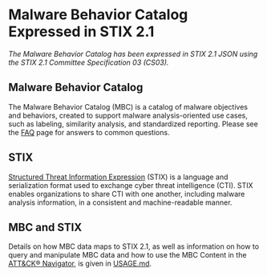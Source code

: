 # Malware Behavior Catalog Expressed in STIX 2.1 #

*The Malware Behavior Catalog has been expressed in STIX 2.1 JSON using the STIX 2.1 Committee Specification 03 (CS03).*

## Malware Behavior Catalog ##

The Malware Behavior Catalog (MBC) is a catalog of malware objectives and behaviors, created to support malware analysis-oriented use cases, such as labeling, similarity analysis, and standardized reporting. Please see the [FAQ](https://github.com/MBCProject/mbc-markdown/blob/master/yfaq/README.md) page for answers to common questions.

## STIX ##

[Structured Threat Information Expression](https://oasis-open.github.io/cti-documentation/) (STIX) is a language and serialization format used to exchange cyber threat intelligence (CTI). STIX enables organizations to share CTI with one another, including malware analysis information, in a consistent and machine-readable manner.

## MBC and STIX ##

Details on how MBC data maps to STIX 2.1, as well as information on how to query and manipulate MBC data and how to use the MBC Content in the [ATT&CK® Navigator](https://github.com/mitre-attack/attack-navigator), is given in [USAGE.md](https://github.com/MBCProject/mbc-stix2/blob/master/USAGE.md).
